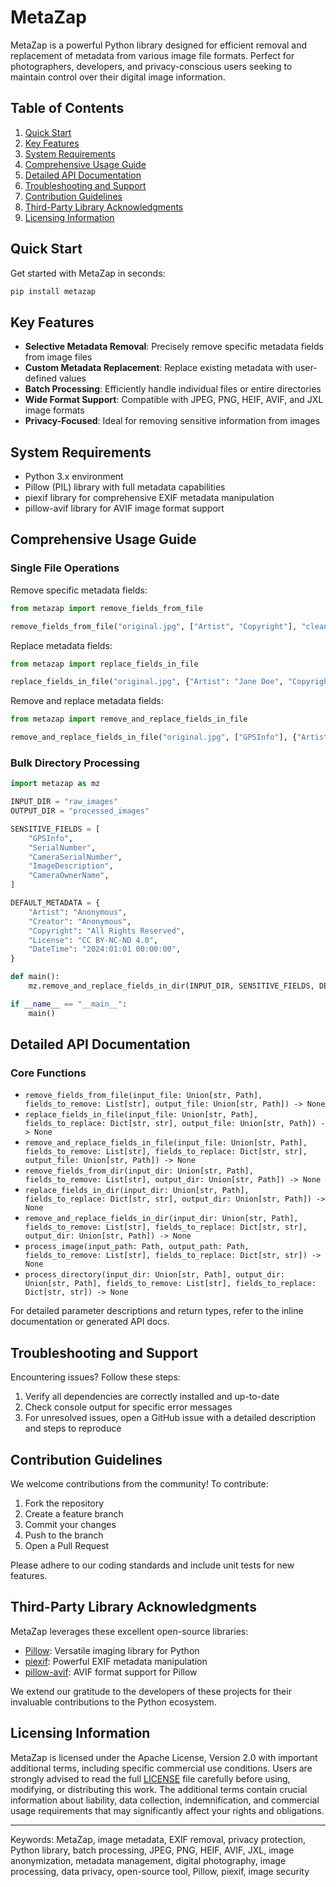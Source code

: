 # MetaZap

MetaZap is a powerful Python library designed for efficient removal and replacement of metadata from various image file formats. Perfect for photographers, developers, and privacy-conscious users seeking to maintain control over their digital image information.

## Table of Contents

1. [Quick Start](#quick-start)
2. [Key Features](#key-features)
3. [System Requirements](#system-requirements)
4. [Comprehensive Usage Guide](#comprehensive-usage-guide)
5. [Detailed API Documentation](#detailed-api-documentation)
6. [Troubleshooting and Support](#troubleshooting-and-support)
7. [Contribution Guidelines](#contribution-guidelines)
8. [Third-Party Library Acknowledgments](#third-party-library-acknowledgments)
9. [Licensing Information](#licensing-information)

## Quick Start

Get started with MetaZap in seconds:

```bash
pip install metazap
```

## Key Features

- **Selective Metadata Removal**: Precisely remove specific metadata fields from image files
- **Custom Metadata Replacement**: Replace existing metadata with user-defined values
- **Batch Processing**: Efficiently handle individual files or entire directories
- **Wide Format Support**: Compatible with JPEG, PNG, HEIF, AVIF, and JXL image formats
- **Privacy-Focused**: Ideal for removing sensitive information from images

## System Requirements

- Python 3.x environment
- Pillow (PIL) library with full metadata capabilities
- piexif library for comprehensive EXIF metadata manipulation
- pillow-avif library for AVIF image format support

## Comprehensive Usage Guide

### Single File Operations

Remove specific metadata fields:

```python
from metazap import remove_fields_from_file

remove_fields_from_file("original.jpg", ["Artist", "Copyright"], "cleaned.jpg")
```

Replace metadata fields:

```python
from metazap import replace_fields_in_file

replace_fields_in_file("original.jpg", {"Artist": "Jane Doe", "Copyright": "2024"}, "updated.jpg")
```

Remove and replace metadata fields:

```python
from metazap import remove_and_replace_fields_in_file

remove_and_replace_fields_in_file("original.jpg", ["GPSInfo"], {"Artist": "Jane Doe"}, "processed.jpg")
```

### Bulk Directory Processing

```python
import metazap as mz

INPUT_DIR = "raw_images"
OUTPUT_DIR = "processed_images"

SENSITIVE_FIELDS = [
    "GPSInfo",
    "SerialNumber",
    "CameraSerialNumber",
    "ImageDescription",
    "CameraOwnerName",
]

DEFAULT_METADATA = {
    "Artist": "Anonymous",
    "Creator": "Anonymous",
    "Copyright": "All Rights Reserved",
    "License": "CC BY-NC-ND 4.0",
    "DateTime": "2024:01:01 00:00:00",
}

def main():
    mz.remove_and_replace_fields_in_dir(INPUT_DIR, SENSITIVE_FIELDS, DEFAULT_METADATA, OUTPUT_DIR)

if __name__ == "__main__":
    main()
```

## Detailed API Documentation

### Core Functions

- `remove_fields_from_file(input_file: Union[str, Path], fields_to_remove: List[str], output_file: Union[str, Path]) -> None`
- `replace_fields_in_file(input_file: Union[str, Path], fields_to_replace: Dict[str, str], output_file: Union[str, Path]) -> None`
- `remove_and_replace_fields_in_file(input_file: Union[str, Path], fields_to_remove: List[str], fields_to_replace: Dict[str, str], output_file: Union[str, Path]) -> None`
- `remove_fields_from_dir(input_dir: Union[str, Path], fields_to_remove: List[str], output_dir: Union[str, Path]) -> None`
- `replace_fields_in_dir(input_dir: Union[str, Path], fields_to_replace: Dict[str, str], output_dir: Union[str, Path]) -> None`
- `remove_and_replace_fields_in_dir(input_dir: Union[str, Path], fields_to_remove: List[str], fields_to_replace: Dict[str, str], output_dir: Union[str, Path]) -> None`
- `process_image(input_path: Path, output_path: Path, fields_to_remove: List[str], fields_to_replace: Dict[str, str]) -> None`
- `process_directory(input_dir: Union[str, Path], output_dir: Union[str, Path], fields_to_remove: List[str], fields_to_replace: Dict[str, str]) -> None`

For detailed parameter descriptions and return types, refer to the inline documentation or generated API docs.

## Troubleshooting and Support

Encountering issues? Follow these steps:

1. Verify all dependencies are correctly installed and up-to-date
2. Check console output for specific error messages
3. For unresolved issues, open a GitHub issue with a detailed description and steps to reproduce

## Contribution Guidelines

We welcome contributions from the community! To contribute:

1. Fork the repository
2. Create a feature branch
3. Commit your changes
4. Push to the branch
5. Open a Pull Request

Please adhere to our coding standards and include unit tests for new features.

## Third-Party Library Acknowledgments

MetaZap leverages these excellent open-source libraries:

- [Pillow](https://python-pillow.org/): Versatile imaging library for Python
- [piexif](https://github.com/hMatoba/Piexif): Powerful EXIF metadata manipulation
- [pillow-avif](https://github.com/fdintino/pillow-avif): AVIF format support for Pillow

We extend our gratitude to the developers of these projects for their invaluable contributions to the Python ecosystem.

## Licensing Information

MetaZap is licensed under the Apache License, Version 2.0 with important additional terms, including specific commercial use conditions. Users are strongly advised to read the full [LICENSE](LICENSE) file carefully before using, modifying, or distributing this work. The additional terms contain crucial information about liability, data collection, indemnification, and commercial usage requirements that may significantly affect your rights and obligations.

---
Keywords: MetaZap, image metadata, EXIF removal, privacy protection, Python library, batch processing, JPEG, PNG, HEIF, AVIF, JXL, image anonymization, metadata management, digital photography, image processing, data privacy, open-source tool, Pillow, piexif, image security
